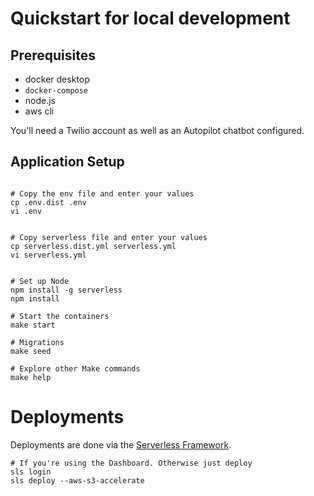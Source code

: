 # Quickstart for local development

## Prerequisites

- docker desktop
- `docker-compose`
- node.js
- aws cli

You'll need a Twilio account as well as an Autopilot chatbot configured.

## Application Setup

```shell

# Copy the env file and enter your values
cp .env.dist .env
vi .env


# Copy serverless file and enter your values
cp serverless.dist.yml serverless.yml
vi serverless.yml


# Set up Node
npm install -g serverless
npm install

# Start the containers
make start

# Migrations
make seed

# Explore other Make commands
make help
```

# Deployments

Deployments are done via the [Serverless Framework](https://www.serverless.com/).

```shell
# If you're using the Dashboard. Otherwise just deploy
sls login
sls deploy --aws-s3-accelerate
```